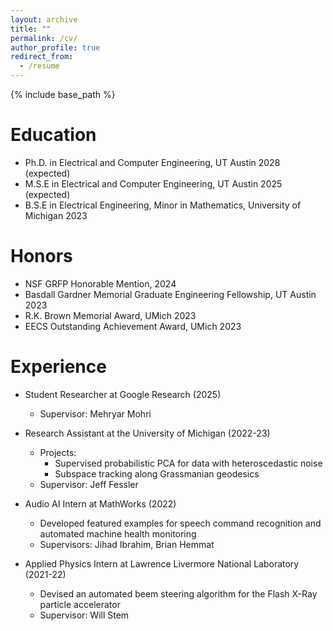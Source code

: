 ```yaml
---
layout: archive
title: ""
permalink: /cv/
author_profile: true
redirect_from:
  - /resume
---
```


{% include base_path %}

Education
======
* Ph.D. in Electrical and Computer Engineering, UT Austin 2028 (expected)
* M.S.E in Electrical and Computer Engineering, UT Austin 2025 (expected)
* B.S.E in Electrical Engineering, Minor in Mathematics, University of Michigan 2023

Honors
======
* NSF GRFP Honorable Mention, 2024
* Basdall Gardner Memorial Graduate Engineering Fellowship, UT Austin 2023
* R.K. Brown Memorial Award, UMich 2023
* EECS Outstanding Achievement Award, UMich 2023

Experience
======
* Student Researcher at Google Research (2025)
  * Supervisor: Mehryar Mohri
* Research Assistant at the University of Michigan (2022-23)
  * Projects:
    * Supervised probabilistic PCA for data with heteroscedastic noise
    * Subspace tracking along Grassmanian geodesics
  * Supervisor: Jeff Fessler
* Audio AI Intern at MathWorks (2022) 
  * Developed featured examples for speech command recognition and automated machine health monitoring
  * Supervisors: Jihad Ibrahim, Brian Hemmat

* Applied Physics Intern at Lawrence Livermore National Laboratory (2021-22)
  * Devised an automated beem steering algorithm for the Flash X-Ray particle accelerator
  * Supervisor: Will Stem
  
<!-- Skills
======
* Skill 1
* Skill 2
  * Sub-skill 2.1
  * Sub-skill 2.2
  * Sub-skill 2.3
* Skill 3

Publications
======
  <ul>{% for post in site.publications %}
    {% include archive-single-cv.html %}
  {% endfor %}</ul>
  
Talks
======
  <ul>{% for post in site.talks %}
    {% include archive-single-talk-cv.html %}
  {% endfor %}</ul>
  
Teaching
======
  <ul>{% for post in site.teaching %}
    {% include archive-single-cv.html %}
  {% endfor %}</ul>
  
Service and leadership
======
* Currently signed in to 41 different slack teams -->
